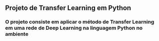 ## Projeto de Transfer Learning em Python 
### O projeto consiste em aplicar o método de Transfer Learning em uma rede de Deep Learning na linguagem Python no ambiente
